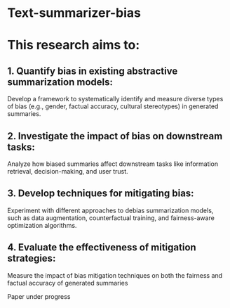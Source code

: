 # Text-summarizer-bias

# This research aims to:
## 1. Quantify bias in existing abstractive summarization models:
Develop a framework to 
systematically identify and measure diverse types of bias (e.g., gender, factual accuracy, cultural 
stereotypes) in generated summaries.
## 2. Investigate the impact of bias on downstream tasks: 
Analyze how biased summaries affect 
downstream tasks like information retrieval, decision-making, and user trust.
## 3. Develop techniques for mitigating bias: 
Experiment with different approaches to debias 
summarization models, such as data augmentation, counterfactual training, and fairness-aware 
optimization algorithms.
## 4. Evaluate the effectiveness of mitigation strategies:
Measure the impact of bias mitigation 
techniques on both the fairness and factual accuracy of generated summaries


Paper under progress

